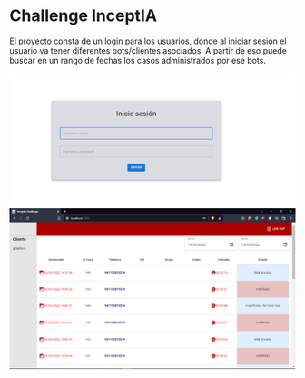# Challenge InceptIA

El proyecto consta de un login para los usuarios, donde al iniciar sesión el usuario va tener diferentes bots/clientes asociados. A partir de eso puede buscar en un rango de fechas los casos administrados por ese bots.

![Esta es una imagen de ejemplo](public/login.png)
![Esta es una imagen de ejemplo](public/dash.png)
